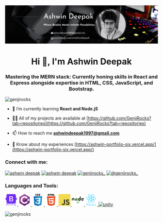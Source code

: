 ![logo](https://github.com/GenjiRocks/GenjiRocks/blob/main/banner.jpeg)
<h1 align="center">Hi 🤘, I'm Ashwin Deepak</h1>
<h3 align="center">Mastering the MERN stack: Currently honing skills in React and Express alongside expertise in HTML, CSS, JavaScript, and Bootstrap.</h3>

<p align="left"> <img src="https://komarev.com/ghpvc/?username=genjirocks&label=Profile%20views&color=0e75b6&style=flat" alt="genjirocks" /> </p>

- 🌱 I’m currently learning **React and Node.jS**

- 👨‍💻 All of my projects are available at [https://github.com/GenjiRocks?tab=repositories](https://github.com/GenjiRocks?tab=repositories)

- 📫 How to reach me **ashwindeepak1997@gmail.com**

- 📄 Know about my experiences [https://ashwin-portfolio-six.vercel.app/](https://ashwin-portfolio-six.vercel.app/)

<h3 align="left">Connect with me:</h3>
<p align="left">
<a href="https://linkedin.com/in/ashwin deepak" target="blank"><img align="center" src="https://raw.githubusercontent.com/rahuldkjain/github-profile-readme-generator/master/src/images/icons/Social/linked-in-alt.svg" alt="ashwin deepak" height="30" width="40" /></a>
<a href="https://fb.com/ashwin deepak" target="blank"><img align="center" src="https://raw.githubusercontent.com/rahuldkjain/github-profile-readme-generator/master/src/images/icons/Social/facebook.svg" alt="ashwin deepak" height="30" width="40" /></a>
<a href="https://instagram.com/genjirocks_" target="blank"><img align="center" src="https://raw.githubusercontent.com/rahuldkjain/github-profile-readme-generator/master/src/images/icons/Social/instagram.svg" alt="genjirocks_" height="30" width="40" /></a>
<a href="https://www.youtube.com/@genjirocks_" target="blank"><img align="center" src="https://raw.githubusercontent.com/rahuldkjain/github-profile-readme-generator/master/src/images/icons/Social/youtube.svg" alt="@genjirocks_" height="30" width="40" /></a>
</p>

<h3 align="left">Languages and Tools:</h3>
<p align="left"> <a href="https://getbootstrap.com" target="_blank" rel="noreferrer"> <img src="https://raw.githubusercontent.com/devicons/devicon/master/icons/bootstrap/bootstrap-plain-wordmark.svg" alt="bootstrap" width="40" height="40"/> </a> <a href="https://www.w3schools.com/cs/" target="_blank" rel="noreferrer"> <img src="https://raw.githubusercontent.com/devicons/devicon/master/icons/csharp/csharp-original.svg" alt="csharp" width="40" height="40"/> </a> <a href="https://www.w3schools.com/css/" target="_blank" rel="noreferrer"> <img src="https://raw.githubusercontent.com/devicons/devicon/master/icons/css3/css3-original-wordmark.svg" alt="css3" width="40" height="40"/> </a> <a href="https://www.w3.org/html/" target="_blank" rel="noreferrer"> <img src="https://raw.githubusercontent.com/devicons/devicon/master/icons/html5/html5-original-wordmark.svg" alt="html5" width="40" height="40"/> </a> <a href="https://developer.mozilla.org/en-US/docs/Web/JavaScript" target="_blank" rel="noreferrer"> <img src="https://raw.githubusercontent.com/devicons/devicon/master/icons/javascript/javascript-original.svg" alt="javascript" width="40" height="40"/> </a> <a href="https://nodejs.org" target="_blank" rel="noreferrer"> <img src="https://raw.githubusercontent.com/devicons/devicon/master/icons/nodejs/nodejs-original-wordmark.svg" alt="nodejs" width="40" height="40"/> </a> <a href="https://reactjs.org/" target="_blank" rel="noreferrer"> <img src="https://raw.githubusercontent.com/devicons/devicon/master/icons/react/react-original-wordmark.svg" alt="react" width="40" height="40"/> </a> <a href="https://unity.com/" target="_blank" rel="noreferrer"> <img src="https://www.vectorlogo.zone/logos/unity3d/unity3d-icon.svg" alt="unity" width="40" height="40"/> </a> </p>

<p><img align="center" src="https://github-readme-stats.vercel.app/api/top-langs?username=genjirocks&show_icons=true&locale=en&layout=compact" alt="genjirocks" /></p>
